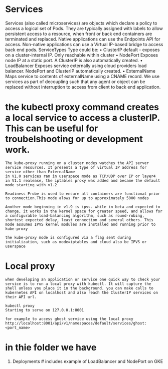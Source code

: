 # Services
Services (also called microservices) are objects which declare a policy to access a logical set of Pods. They are typically
assigned with labels to allow persistent access to a resource, when front or back end containers are terminated and replaced.
Native applications can use the Endpoints API for access. Non-native applications can use a Virtual IP-based bridge to
access back end pods. ServiceTypes Type could be:
• ClusterIP default - exposes on a cluster-internal IP. Only reachable within cluster
• NodePort Exposes node IP at a static port. A ClusterIP is also automatically created.
• LoadBalancer Exposes service externally using cloud providers load balancer. NodePort and ClusterIP automatically
created.
• ExternalName Maps service to contents of externalName using a CNAME record.
We use services as part of decoupling such that any agent or object can be replaced without interruption to access from client to back end application.

# the kubectl proxy command creates a local service to access a clusterIP. This can be useful for troubelshooting or development work.


```
The kube-proxy running on a cluster nodes watches the API server service resources. It presents a type of virtual IP address for service other than ExternalName
in V1.0 services ran in userspace mode as TCP/UDP over IP or layer4
in V1.1 realease, the iptables proxy was added and became the default mode starting with v1.2

Readiness Probe is used to ensure all containers are functional prior to connection.This mode alows for up to approximately 5000 nodes

Another mode beginning in v1.9 is ipvs. while in beta and expected to change, it works in the kernel space for greater speed, and allows for a configurable load-balancing algorithm, such as round-robing, shortest expected delay, least connection and several others. This mode assumes IPVS kernel modules are installed and running prior to kube-proxy

the kube-proxy mode is configured via a flag sent during initialization, such as mode=iptables and cloud also be IPVS or userspace
```

# Local proxy
```
when developing an application or service one quick way to check your service is to run a local proxy with kubectl. It will capture the shell unless you place it in the background. you can make calls to kubernetes API on localhost and also reach the ClusterIP services on their API url.

kubectl proxy
Starting to serve on 127.0.0.1:8001

for example to access ghost service using the local proxy
http://localhost:8001/api/v1/namespaces/default/services/ghost:<port_name>
```

# in thie folder we have
1) Deployments # includes example of LoadBalancer and NodePort on GKE
